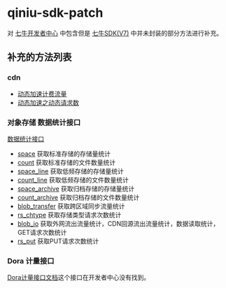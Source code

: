 # qiniu-sdk-patch

对 [七牛开发者中心](https://developer.qiniu.com/) 中包含但是 [七牛SDK(V7)](https://github.com/qiniu/go-sdk) 中并未封装的部分方法进行补充。

## 补充的方法列表

### cdn

- [动态加速计费流量](https://developer.qiniu.com/fusion/1230/traffic-bandwidth#4)
- [动态加速之动态请求数](https://developer.qiniu.com/fusion/1230/traffic-bandwidth#5)

### 对象存储 数据统计接口

[数据统计接口](https://developer.qiniu.com/kodo/3906/statistic-interface)

- [space](https://developer.qiniu.com/kodo/3908/statistic-space) 获取标准存储的存储量统计
- [count](https://developer.qiniu.com/kodo/3914/count) 获取标准存储的文件数量统计
- [space_line](https://developer.qiniu.com/kodo/3910/space-line) 获取低频存储的存储量统计
- [count_line](https://developer.qiniu.com/kodo/3915/count-line) 获取低频存储的文件数量统计
- [space_archive](https://developer.qiniu.com/kodo/6462/space-archive) 获取归档存储的存储量统计
- [count_archive](https://developer.qiniu.com/kodo/6463/count-archive) 获取归档存储的文件数量统计
- [blob_transfer](https://developer.qiniu.com/kodo/3911/blob-transfer) 获取跨区域同步流量统计
- [rs_chtype](https://developer.qiniu.com/kodo/3913/rs-chtype) 获取存储类型请求次数统计
- [blob_io](https://developer.qiniu.com/kodo/3820/blob-io) 获取外网流出流量统计，CDN回源流出流量统计，数据读取统计， GET请求次数统计
- [rs_put](https://developer.qiniu.com/kodo/3912/rs-put) 获取PUT请求次数统计

### Dora 计量接口

[Dora计量接口文档](Dora.md)这个接口在开发者中心没有找到。